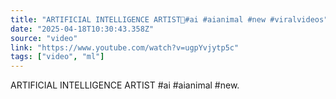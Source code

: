 ```yaml
---
title: "ARTIFICIAL INTELLIGENCE ARTIST📍#ai #aianimal #new #viralvideos"
date: "2025-04-18T10:30:43.358Z"
source: "video"
link: "https://www.youtube.com/watch?v=ugpYvjytp5c"
tags: ["video", "ml"]
---
```


ARTIFICIAL INTELLIGENCE ARTIST #ai #aianimal #new.
